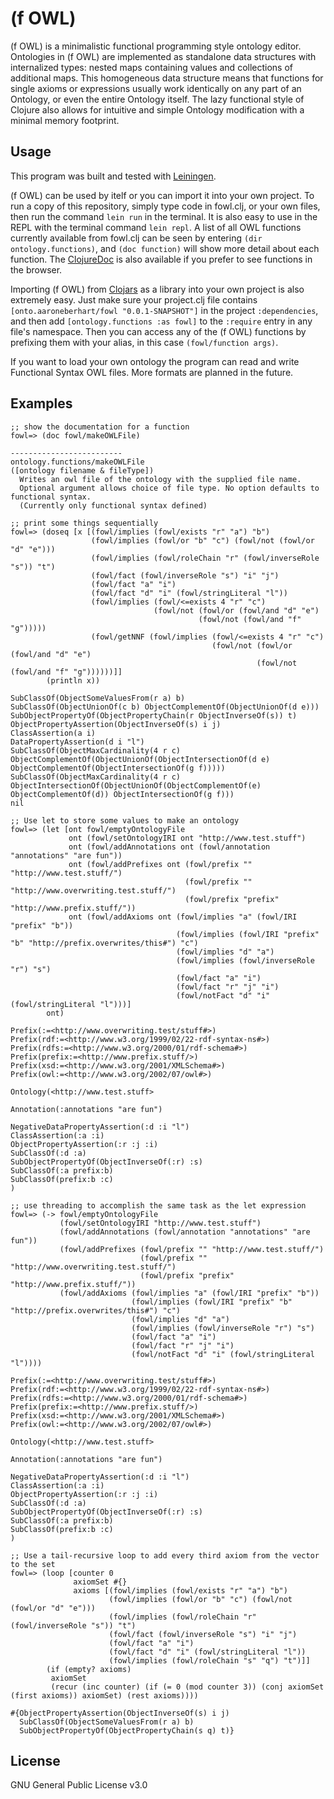 # (f OWL)
(f OWL) is a minimalistic functional programming style ontology editor. Ontologies in (f OWL) are implemented as standalone data structures with internalized types: nested maps containing values and collections of additional maps. This homogeneous data structure means that functions for single axioms or expressions usually work identically on any part of an Ontology, or even the entire Ontology itself. The lazy functional style of Clojure also allows for intuitive and simple Ontology modification with a minimal memory footprint.

## Usage
This program was built and tested with [Leiningen](https://leiningen.org/).

(f OWL) can be used by itelf or you can import it into your own project. To run a copy of this repository, simply type code in fowl.clj, or your own files, then run the command `lein run` in the terminal. It is also easy to use in the REPL with the terminal command `lein repl`. A list of all OWL functions currently available from fowl.clj can be seen by entering `(dir ontology.functions)`, and `(doc function)` will show more detail about each function. The [ClojureDoc](https://cljdoc.org/d/onto.aaroneberhart/fowl/0.0.1-SNAPSHOT/doc/readme) is also available if you prefer to see functions in the browser.

Importing (f OWL) from [Clojars](https://clojars.org/onto.aaroneberhart/fowl) as a library into your own project is also extremely easy. Just make sure your project.clj file contains `[onto.aaroneberhart/fowl "0.0.1-SNAPSHOT"]` in the project `:dependencies`, and then add `[ontology.functions :as fowl]` to the `:require` entry in any file's namespace. Then you can access any of the (f OWL) functions by prefixing them with your alias, in this case `(fowl/function args)`.

If you want to load your own ontology the program can read and write Functional Syntax OWL files. More formats are planned in the future.

## Examples
```
;; show the documentation for a function
fowl=> (doc fowl/makeOWLFile)

-------------------------
ontology.functions/makeOWLFile
([ontology filename & fileType])
  Writes an owl file of the ontology with the supplied file name. 
  Optional argument allows choice of file type. No option defaults to functional syntax. 
  (Currently only functional syntax defined)

;; print some things sequentially
fowl=> (doseq [x [(fowl/implies (fowl/exists "r" "a") "b")
                  (fowl/implies (fowl/or "b" "c") (fowl/not (fowl/or "d" "e")))
                  (fowl/implies (fowl/roleChain "r" (fowl/inverseRole "s")) "t")
                  (fowl/fact (fowl/inverseRole "s") "i" "j")
                  (fowl/fact "a" "i")
                  (fowl/fact "d" "i" (fowl/stringLiteral "l"))
                  (fowl/implies (fowl/<=exists 4 "r" "c") 
                                (fowl/not (fowl/or (fowl/and "d" "e") 
                                          (fowl/not (fowl/and "f" "g")))))
                  (fowl/getNNF (fowl/implies (fowl/<=exists 4 "r" "c") 
                                             (fowl/not (fowl/or (fowl/and "d" "e") 
                                                       (fowl/not (fowl/and "f" "g"))))))]]
        (println x))

SubClassOf(ObjectSomeValuesFrom(r a) b)
SubClassOf(ObjectUnionOf(c b) ObjectComplementOf(ObjectUnionOf(d e)))
SubObjectPropertyOf(ObjectPropertyChain(r ObjectInverseOf(s)) t)
ObjectPropertyAssertion(ObjectInverseOf(s) i j)
ClassAssertion(a i)
DataPropertyAssertion(d i "l")
SubClassOf(ObjectMaxCardinality(4 r c) ObjectComplementOf(ObjectUnionOf(ObjectIntersectionOf(d e) ObjectComplementOf(ObjectIntersectionOf(g f)))))
SubClassOf(ObjectMaxCardinality(4 r c) ObjectIntersectionOf(ObjectUnionOf(ObjectComplementOf(e) ObjectComplementOf(d)) ObjectIntersectionOf(g f)))
nil

;; Use let to store some values to make an ontology
fowl=> (let [ont fowl/emptyOntologyFile
             ont (fowl/setOntologyIRI ont "http://www.test.stuff")
             ont (fowl/addAnnotations ont (fowl/annotation "annotations" "are fun"))
             ont (fowl/addPrefixes ont (fowl/prefix "" "http://www.test.stuff/")
                                       (fowl/prefix "" "http://www.overwriting.test.stuff/")
                                       (fowl/prefix "prefix" "http://www.prefix.stuff/")) 
             ont (fowl/addAxioms ont (fowl/implies "a" (fowl/IRI "prefix" "b"))
                                     (fowl/implies (fowl/IRI "prefix" "b" "http://prefix.overwrites/this#") "c")
                                     (fowl/implies "d" "a")
                                     (fowl/implies (fowl/inverseRole "r") "s")
                                     (fowl/fact "a" "i")
                                     (fowl/fact "r" "j" "i")
                                     (fowl/notFact "d" "i" (fowl/stringLiteral "l")))]
        ont)

Prefix(:=<http://www.overwriting.test/stuff#>)
Prefix(rdf:=<http://www.w3.org/1999/02/22-rdf-syntax-ns#>)
Prefix(rdfs:=<http://www.w3.org/2000/01/rdf-schema#>)
Prefix(prefix:=<http://www.prefix.stuff/>)
Prefix(xsd:=<http://www.w3.org/2001/XMLSchema#>)
Prefix(owl:=<http://www.w3.org/2002/07/owl#>)

Ontology(<http://www.test.stuff>

Annotation(:annotations "are fun")

NegativeDataPropertyAssertion(:d :i "l")
ClassAssertion(:a :i)
ObjectPropertyAssertion(:r :j :i)
SubClassOf(:d :a)
SubObjectPropertyOf(ObjectInverseOf(:r) :s)
SubClassOf(:a prefix:b)
SubClassOf(prefix:b :c)
)

;; use threading to accomplish the same task as the let expression
fowl=> (-> fowl/emptyOntologyFile
           (fowl/setOntologyIRI "http://www.test.stuff")
           (fowl/addAnnotations (fowl/annotation "annotations" "are fun"))
           (fowl/addPrefixes (fowl/prefix "" "http://www.test.stuff/")
                             (fowl/prefix "" "http://www.overwriting.test.stuff/")
                             (fowl/prefix "prefix" "http://www.prefix.stuff/")) 
           (fowl/addAxioms (fowl/implies "a" (fowl/IRI "prefix" "b"))
                           (fowl/implies (fowl/IRI "prefix" "b" "http://prefix.overwrites/this#") "c")
                           (fowl/implies "d" "a")
                           (fowl/implies (fowl/inverseRole "r") "s")
                           (fowl/fact "a" "i")
                           (fowl/fact "r" "j" "i")
                           (fowl/notFact "d" "i" (fowl/stringLiteral "l"))))

Prefix(:=<http://www.overwriting.test/stuff#>)
Prefix(rdf:=<http://www.w3.org/1999/02/22-rdf-syntax-ns#>)
Prefix(rdfs:=<http://www.w3.org/2000/01/rdf-schema#>)
Prefix(prefix:=<http://www.prefix.stuff/>)
Prefix(xsd:=<http://www.w3.org/2001/XMLSchema#>)
Prefix(owl:=<http://www.w3.org/2002/07/owl#>)

Ontology(<http://www.test.stuff>

Annotation(:annotations "are fun")

NegativeDataPropertyAssertion(:d :i "l")
ClassAssertion(:a :i)
ObjectPropertyAssertion(:r :j :i)
SubClassOf(:d :a)
SubObjectPropertyOf(ObjectInverseOf(:r) :s)
SubClassOf(:a prefix:b)
SubClassOf(prefix:b :c)
)

;; Use a tail-recursive loop to add every third axiom from the vector to the set
fowl=> (loop [counter 0
              axiomSet #{}
              axioms [(fowl/implies (fowl/exists "r" "a") "b")
                      (fowl/implies (fowl/or "b" "c") (fowl/not (fowl/or "d" "e")))
                      (fowl/implies (fowl/roleChain "r" (fowl/inverseRole "s")) "t")
                      (fowl/fact (fowl/inverseRole "s") "i" "j")
                      (fowl/fact "a" "i")
                      (fowl/fact "d" "i" (fowl/stringLiteral "l"))
                      (fowl/implies (fowl/roleChain "s" "q") "t")]]
        (if (empty? axioms)
         axiomSet
         (recur (inc counter) (if (= 0 (mod counter 3)) (conj axiomSet (first axioms)) axiomSet) (rest axioms))))

#{ObjectPropertyAssertion(ObjectInverseOf(s) i j) 
  SubClassOf(ObjectSomeValuesFrom(r a) b)
  SubObjectPropertyOf(ObjectPropertyChain(s q) t)}
```

## License
GNU General Public License v3.0
